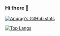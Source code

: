 ### Hi there 👋

[![Anurag's GitHub stats](https://github-readme-stats.vercel.app/api?username=sehvdi&show_icons=true&theme=radical&card_width=800)](https://github.com/sehvdi)

[![Top Langs](https://github-readme-stats.vercel.app/api/top-langs/?username=sehvdi&layout=compact&theme=radical&card_width=445)](https://github.com/sehvdi)

<!--
**sehvdi/sehvdi** is a ✨ _special_ ✨ repository because its `README.md` (this file) appears on your GitHub profile.

Here are some ideas to get you started:

- 🔭 I’m currently working on ...
- 🌱 I’m currently learning ...
- 👯 I’m looking to collaborate on ...
- 🤔 I’m looking for help with ...
- 💬 Ask me about ...
- 📫 How to reach me: ...
- 😄 Pronouns: ...
- ⚡ Fun fact: ...
-->
